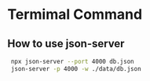 # Termimal Command

## How to use json-server

```bash
 npx json-server --port 4000 db.json
 json-server -p 4000 -w ./data/db.json
```
